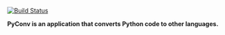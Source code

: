 [![Build Status](https://travis-ci.org/mattheuslee/PyConv.svg?branch=master)](https://travis-ci.org/mattheuslee/PyConv)


__PyConv is an application that converts Python code to other languages.__
